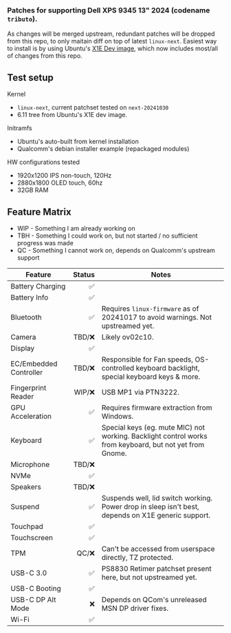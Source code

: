 ### Patches for supporting Dell XPS 9345 13" 2024 (codename `tributo`).

As changes will be merged upstream, redundant patches will be dropped from this repo, to only maitain diff on top of latest `linux-next`.
Easiest way to install is by using Ubuntu's [X1E Dev image](https://discourse.ubuntu.com/t/ubuntu-24-10-concept-snapdragon-x-elite/48800), which now includes most/all of changes from this repo.

## Test setup
Kernel
* `linux-next`, current patchset tested on `next-20241030`
* 6.11 tree from Ubuntu's X1E dev image.

Initramfs
* Ubuntu's auto-built from kernel installation
* Qualcomm's debian installer example (repackaged modules)

HW configurations tested
* 1920x1200 IPS non-touch, 120Hz
* 2880x1800 OLED touch, 60hz
* 32GB RAM

## Feature Matrix

* WIP - Something I am already working on
* TBH - Something I could work on, but not started / no sufficient progress was made
* QC  - Something I cannot work on, depends on Qualcomm's upstream support


| Feature                 | Status | Notes                                                                                                        |
| ----------------------- | -------: | ------------------------------------------------------------------------------------------------------------ |
| Battery Charging        |     ✅ |                                                                                                              |
| Battery Info            |     ✅ |                                                                                                              |
| Bluetooth               |     ✅ | Requires `linux-firmware` as of 20241017 to avoid warnings. Not upstreamed yet.                              |
| Camera                  | TBD/❌ | Likely ov02c10.                                                                                              |
| Display                 |     ✅ |                                                                                                              |
| EC/Embedded Controller  | TBD/❌ | Responsible for Fan speeds, OS-controlled keyboard backlight, special keyboard keys & more.                  |
| Fingerprint Reader      | WIP/❌ | USB MP1 via PTN3222.                                                                                         |
| GPU Acceleration        |     ✅ | Requires firmware extraction from Windows.                                                                   |
| Keyboard                |     ✅ | Special keys (eg. mute MIC) not working. Backlight control works from keyboard, but not yet from Gnome.      |
| Microphone              | TBD/❌ |                                                                                                              |
| NVMe                    |     ✅ |                                                                                                              |
| Speakers                | TBD/❌ |                                                                                                              |
| Suspend                 |     ✅ | Suspends well, lid switch working. Power drop in sleep isn't best, depends on X1E generic support.           |
| Touchpad                |     ✅ |                                                                                                              |
| Touchscreen             |     ✅ |                                                                                                              |
| TPM                     |  QC/❌ | Can't be accessed from userspace directly, TZ protected.                                                     |
| USB-C 3.0               |     ✅ | PS8830 Retimer patchset present here, but not upstreamed yet.                                                |
| USB-C Booting           |     ✅ |                                                                                                              |
| USB-C DP Alt Mode       |     ❌ | Depends on QCom's unreleased MSN DP driver fixes.                                                            |
| Wi-Fi                   |     ✅ |                                                                                                              |
